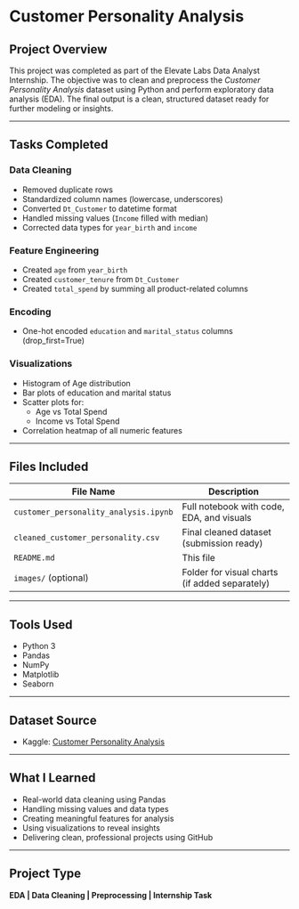 # Customer Personality Analysis

## Project Overview
This project was completed as part of the Elevate Labs Data Analyst Internship. The objective was to clean and preprocess the *Customer Personality Analysis* dataset using Python and perform exploratory data analysis (EDA). The final output is a clean, structured dataset ready for further modeling or insights.

---

## Tasks Completed

### Data Cleaning
- Removed duplicate rows
- Standardized column names (lowercase, underscores)
- Converted `Dt_Customer` to datetime format
- Handled missing values (`Income` filled with median)
- Corrected data types for `year_birth` and `income`

### Feature Engineering
- Created `age` from `year_birth`
- Created `customer_tenure` from `Dt_Customer`
- Created `total_spend` by summing all product-related columns

### Encoding
- One-hot encoded `education` and `marital_status` columns (drop_first=True)

### Visualizations
- Histogram of Age distribution
- Bar plots of education and marital status
- Scatter plots for:
  - Age vs Total Spend
  - Income vs Total Spend
- Correlation heatmap of all numeric features

---

## Files Included

| File Name                          | Description                                   |
|-----------------------------------|-----------------------------------------------|
| `customer_personality_analysis.ipynb` | Full notebook with code, EDA, and visuals     |
| `cleaned_customer_personality.csv`   | Final cleaned dataset (submission ready)      |
| `README.md`                          | This file                                     |
| `images/` (optional)                 | Folder for visual charts (if added separately)|

---

## Tools Used
- Python 3
- Pandas
- NumPy
- Matplotlib
- Seaborn

---

## Dataset Source
- Kaggle: [Customer Personality Analysis](https://www.kaggle.com/datasets/imakash3011/customer-personality-analysis)

---

## What I Learned
- Real-world data cleaning using Pandas
- Handling missing values and data types
- Creating meaningful features for analysis
- Using visualizations to reveal insights
- Delivering clean, professional projects using GitHub

---

## Project Type
**EDA | Data Cleaning | Preprocessing | Internship Task**

